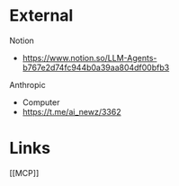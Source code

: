 
# External

Notion
- https://www.notion.so/LLM-Agents-b767e2d74fc944b0a39aa804df00bfb3


Anthropic
- Computer
- https://t.me/ai_newz/3362

# Links

[[MCP]]